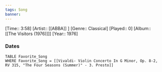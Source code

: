 ```yaml
---
tags: Song  
banner: 
---
```

[Time:: 3:58]
[Artist:: [[ABBA]] ]
[Genre:: Classical]
[Played:: 0]
[Album:: [[The Visitors (1976)]]]
[Year:: 1976]
### Dates
````dataview
TABLE Favorite_Song
WHERE Favorite_Song = [[Vivaldi- Violin Concerto In G Minor, Op. 8-2, RV 315, "The Four Seasons (Summer)" - 3. Presto]]
````